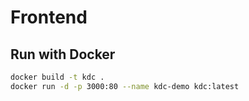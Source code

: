 # Frontend

## Run with Docker
```bash
docker build -t kdc .
docker run -d -p 3000:80 --name kdc-demo kdc:latest
```
